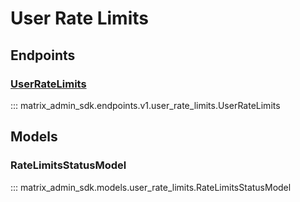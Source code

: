 # User Rate Limits

## Endpoints
### [UserRateLimits](https://matrix-org.github.io/synapse/latest/admin_api/user_admin_api.html#override-ratelimiting-for-users)
::: matrix_admin_sdk.endpoints.v1.user_rate_limits.UserRateLimits

## Models
### RateLimitsStatusModel
::: matrix_admin_sdk.models.user_rate_limits.RateLimitsStatusModel
